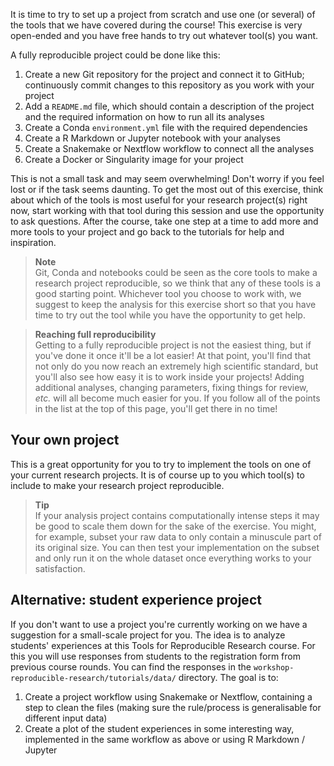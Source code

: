 It is time to try to set up a project from scratch and use one (or several)
of the tools that we have covered during the course! This exercise is very
open-ended and you have free hands to try out whatever tool(s) you want. 

A fully reproducible project could be done like this:

1. Create a new Git repository for the project and connect it to GitHub;
   continuously commit changes to this repository as you work with your project
2. Add a `README.md` file, which should contain a description of the project
   and the required information on how to run all its analyses
3. Create a Conda `environment.yml` file with the required dependencies
4. Create a R Markdown or Jupyter notebook with your analyses
5. Create a Snakemake or Nextflow workflow to connect all the analyses
6. Create a Docker or Singularity image for your project

This is not a small task and may seem overwhelming! Don't worry if you feel
lost or if the task seems daunting. To get the most out of this exercise, 
think about which of the tools is most useful for your research project(s) 
right now, start working with that tool during this session and use the 
opportunity to ask questions. After the course, take one step at a time to
add more and more tools to your project and go back to the tutorials for 
help and inspiration.

> **Note** <br>
> Git, Conda and notebooks could be seen as the core tools to make a research 
> project reproducible, so we think that any of these tools is a good starting
> point. Whichever tool you choose to work with, we suggest to keep the analysis
> for this exercise short so that you have time to try out the tool while you
> have the opportunity to get help.

> **Reaching full reproducibility** <br>
> Getting to a fully reproducible project is not the easiest thing, but if
> you've done it once it'll be a lot easier! At that point, you'll find that not
> only do you now reach an extremely high scientific standard, but you'll also
> see how easy it is to work inside your projects! Adding additional analyses,
> changing parameters, fixing things for review, *etc.* will all become much
> easier for you. If you follow all of the points in the list at the top of this
> page, you'll get there in no time!


## Your own project

This is a great opportunity for you to try to implement the tools on one of
your current research projects. It is of course up to you which tool(s) to
include to make your research project reproducible.

> **Tip** <br>
> If your analysis project contains computationally intense steps it may be
> good to scale them down for the sake of the exercise. You might, for
> example, subset your raw data to only contain a minuscule part of its
> original size. You can then test your implementation on the subset and only
> run it on the whole dataset once everything works to your satisfaction.

## Alternative: student experience project

If you don't want to use a project you're currently working on we have
a suggestion for a small-scale project for you. The idea is to analyze
students' experiences at this Tools for Reproducible Research course. For this
you will use responses from students to the registration form from previous
course rounds. You can find the responses in the `workshop-reproducible-research/tutorials/data/`
directory. The goal is to:

1. Create a project workflow using Snakemake or Nextflow, containing a step to
   clean the files (making sure the rule/process is generalisable for different
   input data)
2. Create a plot of the student experiences in some interesting way,
   implemented in the same workflow as above or using R Markdown / Jupyter

